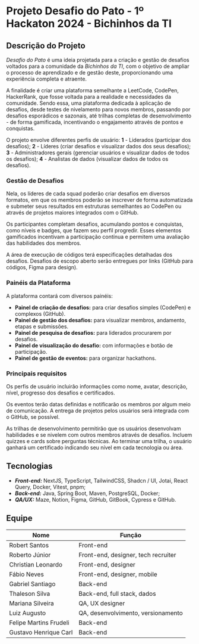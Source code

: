 # Projeto Desafio do Pato - 1º Hackaton 2024 - Bichinhos da TI

## Descrição do Projeto

*Desafio do Pato* é uma ideia projetada para a criação e gestão de desafios voltados para a comunidade da *Bichinhos da TI*, com o objetivo de ampliar o processo de aprendizado e de gestão deste, proporcionando uma experiência completa e atraente.

A finalidade é criar uma plataforma semelhante a LeetCode, CodePen, HackerRank, que fosse voltada para a realidade e necessidades da comunidade. Sendo essa, uma plataforma dedicada à aplicação de desafios, desde testes de nivelamento para novos membros, passando por desafios esporádicos e sazonais, até trilhas completas de desenvolvimento - de forma gamificada, incentivando o engajamento através de pontos e conquistas.

O projeto envolve diferentes perfis de usuário: 
  **1** - Liderados (participar dos desafios);
  **2** - Líderes (criar desafios e visualizar dados dos seus desafios);
  **3** - Administradores gerais (gerenciar usuários e visualizar dados de todos os desafios);
  **4** - Analistas de dados (visualizar dados de todos os desafios).

### Gestão de Desafios

Nela, os líderes de cada squad poderão criar desafios em diversos formatos, em que os membros poderão se inscrever de forma automatizada e submeter seus resultados em estruturas semelhantes ao CodePen ou através de projetos maiores integrados com o GitHub.

Os participantes completam desafios, acumulando pontos e conquistas, como níveis e badges, que fazem seu perfil progredir. Esses elementos gamificados incentivam a participação contínua e permitem uma avaliação das habilidades dos membros.

A área de execução de códigos terá especificações detalhadas dos desafios. Desafios de escopo aberto serão entregues por links (GitHub para códigos, Figma para design).

### Painéis da Plataforma

A plataforma contará com diversos painéis:
- **Painel de criação de desafios:** para criar desafios simples (CodePen) e complexos (GitHub).
- **Painel de gestão dos desafios:** para visualizar membros, andamento, etapas e submissões.
- **Painel de pesquisa de desafios:** para liderados procurarem por desafios.
- **Painel de visualização do desafio:** com informações e botão de participação.
- **Painel de gestão de eventos:** para organizar hackathons.

### Principais requisitos

Os perfis de usuário incluirão informações como nome, avatar, descrição, nível, progresso dos desafios e certificados.

Os eventos terão datas definidas e notificarão os membros por algum meio de comunicação. A entrega de projetos pelos usuários será integrada com o GitHub, se possível.

As trilhas de desenvolvimento permitirão que os usuários desenvolvam habilidades e se nivelem com outros membros através de desafios. Incluem quizzes e cards sobre perguntas técnicas. Ao terminar uma trilha, o usuário ganhará um certificado indicando seu nível em cada tecnologia ou área.

## Tecnologias
- ***Front-end:*** NextJS, TypeScript, TailwindCSS, Shadcn / UI, Jotai, React Query, Docker, Vitest, pnpm;
- ***Back-end:*** Java, Spring Boot, Maven, PostgreSQL, Docker;
- ***QA/UX:*** Maze, Notion, Figma, GitHub, GitBook, Cypress e GitHub.

## Equipe

| **Nome**               | **Função**                          |
|------------------------|-------------------------------------|
| Robert Santos          | Front-end                           |  
| Roberto Júnior         | Front-end, designer, tech recruiter |       
| Christian Leonardo     | Front-end, designer                 |     
| Fábio Neves            | Front-end, designer, mobile         |      
| Gabriel Santiago       | Back-end                            |    
| Thaleson Silva         | Back-end, full stack, dados         |      
| Mariana Silveira       | QA, UX designer                     |    
| Luiz Augusto           | QA, desenvolvimento, versionamento  |
| Felipe Martins Frudeli | Back-end                            |     
| Gustavo Henrique Carl  | Back-end                            |     
